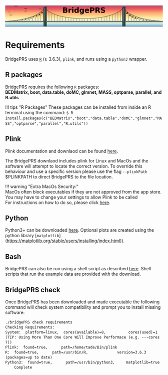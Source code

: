 ![Screenshot](img/slim/req_logo2.png)

# Requirements 

BridgePRS uses [`R`](https://www.r-project.org/) ($\geq$ 3.6.3), `plink`, and runs using a `python3` wrapper. 


## R packages

BridgePRS requires the following `R` packages:   
**BEDMatrix, boot, data.table, doMC, glmnet, MASS, optparse, parallel, and R.utils**

!!! tips "R Packages"
    These packages can be installed from inside an R terminal using the command: 
        ```
        $ R 
        install.packages(c("BEDMatrix","boot","data.table","doMC","glmnet","MASS","optparse","parallel","R.utils")) 
        ```


## Plink 
Plink documentation and downlaod can be found [here](https://www.cog-genomics.org/plink/).

The BridgePRS downlaod includes plink for Linux and MacOs and
the software will attempt to locate the correct version.  To override
this behaviour and use a specific version please use the flag
`--plinkPath` $PLINKPATH to direct BridgePRS
to the file location.  

!!! warning "Extra MacOs Security:"   
    MacOs often block executables if they are not approved from the app store.
    You may have to change your settings to allow Plink to be called  
    For instructions on how to do so, please click [here](req_mac.md).   




## Python
Python3+ can be downloaded 
[here](https://www.python.org/downloads/). Optional plots are created using
the python library [`matplotlib`]
(https://matplotlib.org/stable/users/installing/index.html)).

## Bash
BridgePRS can also be run using a shell script as described
[here](https://github.com/clivehoggart/BridgePRS). Shell scripts that
run the example data are provided with the download.


## BridgePRS check 
Once BridgePRS has been downloaded and made executable the
following command will check system compatibility and prompt you
to install missing software:

```
./bridgePRS check requirements
Checking Requirements:
System:  platform=linux,  cores(available)=8,          cores(used)=1       (TIP: Using More Than One Core Will Improve Performace (e.g. ---cores 7))
Plink:  found=true,      path=/home/tade/Bin/plink
R:  found=true,      path=/usr/bin/R,             version=3.6.3       (packages=up to date)                                            
Python3:  found=true,      path=/usr/bin/python3,     matplotlib=true
    Complete
```

















